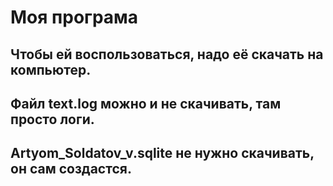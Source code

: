 # Моя програма
## Чтобы ей воспользоваться, надо её скачать на компьютер.
## Файл text.log можно и не скачивать, там просто логи.
## Artyom_Soldatov_v.sqlite не нужно скачивать, он сам создастся.
